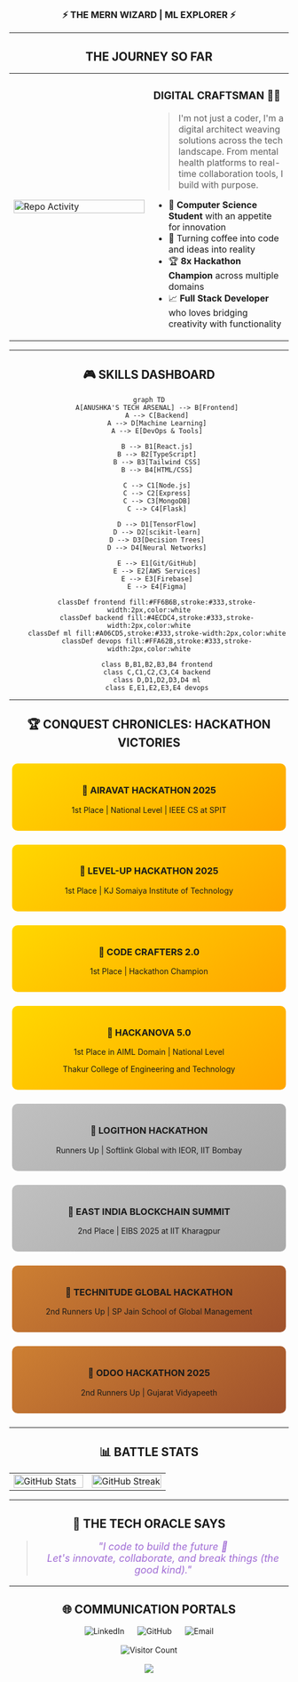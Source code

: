 
<div align="center">

<div align="center">
  <h3>⚡ THE MERN WIZARD | ML EXPLORER ⚡</h3>
</div>

---

## THE JOURNEY SO FAR

<table border="0">
 <tr>
    <td width="50%">
      <img src="https://user-images.githubusercontent.com/74038190/225813708-98b745f2-7d22-48cf-9150-083f1b00d6c9.gif" alt="Repo Activity" width="100%"/>
    </td>
    <td width="50%">
      <h3>DIGITAL CRAFTSMAN 👩‍💻</h3>
      <blockquote>
        I'm not just a coder, I'm a digital architect weaving solutions across the tech landscape. From mental health platforms to real-time collaboration tools, I build with purpose.
      </blockquote>
      <ul>
        <li>🧠 <b>Computer Science Student</b> with an appetite for innovation</li>
        <li>🔮 Turning coffee into code and ideas into reality</li>
        <li>🏆 <b>8x Hackathon Champion</b> across multiple domains</li>
        <li>📈 <b>Full Stack Developer</b> who loves bridging creativity with functionality</li>
      </ul>
    </td>
 </tr>
</table>

---

<div align="center">
  <h2>🎮 SKILLS DASHBOARD</h2>
</div>

```mermaid
graph TD
    A[ANUSHKA'S TECH ARSENAL] --> B[Frontend]
    A --> C[Backend]
    A --> D[Machine Learning]
    A --> E[DevOps & Tools]
    
    B --> B1[React.js]
    B --> B2[TypeScript]
    B --> B3[Tailwind CSS]
    B --> B4[HTML/CSS]
    
    C --> C1[Node.js]
    C --> C2[Express]
    C --> C3[MongoDB]
    C --> C4[Flask]
    
    D --> D1[TensorFlow]
    D --> D2[scikit-learn]
    D --> D3[Decision Trees]
    D --> D4[Neural Networks]
    
    E --> E1[Git/GitHub]
    E --> E2[AWS Services]
    E --> E3[Firebase]
    E --> E4[Figma]
    
    classDef frontend fill:#FF6B6B,stroke:#333,stroke-width:2px,color:white
    classDef backend fill:#4ECDC4,stroke:#333,stroke-width:2px,color:white
    classDef ml fill:#A06CD5,stroke:#333,stroke-width:2px,color:white
    classDef devops fill:#FFA62B,stroke:#333,stroke-width:2px,color:white
    
    class B,B1,B2,B3,B4 frontend
    class C,C1,C2,C3,C4 backend
    class D,D1,D2,D3,D4 ml
    class E,E1,E2,E3,E4 devops
```

---

<div align="center">
  <h2>🏆 CONQUEST CHRONICLES: HACKATHON VICTORIES</h2>
</div>

<div align="center" style="display: grid; grid-template-columns: repeat(auto-fit, minmax(300px, 1fr)); gap: 15px; margin: 20px 0;">

  <div style="background: linear-gradient(145deg, #FFD700, #FFA500); border-radius: 10px; padding: 15px; margin: 5px;">
    <h3>🥇 AIRAVAT HACKATHON 2025</h3>
    <p>1st Place | National Level | IEEE CS at SPIT</p>
  </div>
  
  <div style="background: linear-gradient(145deg, #FFD700, #FFA500); border-radius: 10px; padding: 15px; margin: 5px;">
    <h3>🥇 LEVEL-UP HACKATHON 2025</h3>
    <p>1st Place | KJ Somaiya Institute of Technology</p>
  </div>
  
  <div style="background: linear-gradient(145deg, #FFD700, #FFA500); border-radius: 10px; padding: 15px; margin: 5px;">
    <h3>🥇 CODE CRAFTERS 2.0</h3>
    <p>1st Place | Hackathon Champion</p>
  </div>
  
  <div style="background: linear-gradient(145deg, #FFD700, #FFA500); border-radius: 10px; padding: 15px; margin: 5px;">
    <h3>🥇 HACKANOVA 5.0</h3>
    <p>1st Place in AIML Domain | National Level</p>
    <p>Thakur College of Engineering and Technology</p>
  </div>
  
  <div style="background: linear-gradient(145deg, #C0C0C0, #A9A9A9); border-radius: 10px; padding: 15px; margin: 5px;">
    <h3>🥈 LOGITHON HACKATHON</h3>
    <p>Runners Up | Softlink Global with IEOR, IIT Bombay</p>
  </div>
  
  <div style="background: linear-gradient(145deg, #C0C0C0, #A9A9A9); border-radius: 10px; padding: 15px; margin: 5px;">
    <h3>🥈 EAST INDIA BLOCKCHAIN SUMMIT</h3>
    <p>2nd Place | EIBS 2025 at IIT Kharagpur</p>
  </div>
  
  <div style="background: linear-gradient(145deg, #CD7F32, #A0522D); border-radius: 10px; padding: 15px; margin: 5px;">
    <h3>🥉 TECHNITUDE GLOBAL HACKATHON</h3>
    <p>2nd Runners Up | SP Jain School of Global Management</p>
  </div>
  
  <div style="background: linear-gradient(145deg, #CD7F32, #A0522D); border-radius: 10px; padding: 15px; margin: 5px;">
    <h3>🥉 ODOO HACKATHON 2025</h3>
    <p>2nd Runners Up | Gujarat Vidyapeeth</p>
  </div>
</div>

---

<div align="center">
  <h2>📊 BATTLE STATS</h2>
</div>

<table border="0">
 <tr>
    <td width="50%">
      <img src="https://github-readme-stats.vercel.app/api?username=AnushkaShendge&show_icons=true&theme=nightowl&hide_border=true" alt="GitHub Stats" width="100%"/>
    </td>
    <td width="50%">
      <img src="https://github-readme-streak-stats.herokuapp.com/?user=AnushkaShendge&theme=nightowl&hide_border=true" alt="GitHub Streak" width="100%"/>
    </td>
 </tr>
</table>

---

<div align="center">
  <h2>🔮 THE TECH ORACLE SAYS</h2>
  
  <blockquote style="font-style: italic; font-size: 18px; color: #A06CD5;">
    "I code to build the future 💫<br>
    Let's innovate, collaborate, and break things (the good kind)."
  </blockquote>
</div>

---

<div align="center">
  <h2>🌐 COMMUNICATION PORTALS</h2>
  
  <a href="https://www.linkedin.com/in/anushka-shendge-71642a277/" style="text-decoration: none; margin: 0 10px;">
    <img src="https://img.shields.io/badge/LinkedIn-0077B5?style=for-the-badge&logo=linkedin&logoColor=white" alt="LinkedIn"/>
  </a>
  <a href="https://github.com/AnushkaShendge" style="text-decoration: none; margin: 0 10px;">
    <img src="https://img.shields.io/badge/GitHub-100000?style=for-the-badge&logo=github&logoColor=white" alt="GitHub"/>
  </a>
  <a href="mailto:anushkashendge5@gmail.com" style="text-decoration: none; margin: 0 10px;">
    <img src="https://img.shields.io/badge/Email-D14836?style=for-the-badge&logo=gmail&logoColor=white" alt="Email"/>
  </a>
</div>

<br>

<div align="center">
  <img src="https://profile-counter.glitch.me/anushkashendge/count.svg" alt="Visitor Count"/>
</div>

<br>

<div align="center">
  <img src="https://capsule-render.vercel.app/api?type=shark&color=0:8A2387,50:E94057,100:F27121&height=100&section=footer" />
</div>

